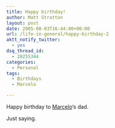 ```yaml
---
title: Happy birthday!
author: Matt Stratton
layout: post
date: 2005-08-03T16:44:00+00:00
url: /life-in-general/happy-birthday-2
aktt_notify_twitter:
  - yes
dsq_thread_id:
  - 28255344
categories:
  - Personal
tags:
  - Birthdays
  - Marcelo

---
```

Happy birthday to  [Marcelo][1]&#8216;s dad.

Just saying.

 [1]: https://mteson.livejournal.com